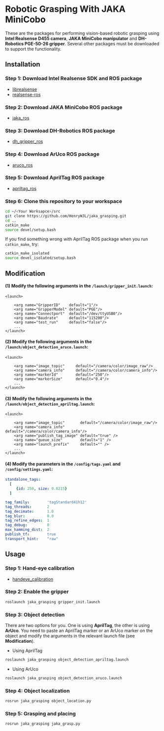 # Robotic Grasping With JAKA MiniCobo 

These are the packages for performing vision-based robotic grasping using **Intel Realsense D455 camera**, **JAKA MiniCobo manipulator** and **DH-Robotics PGE-50-26 gripper**. Several other packages must be downloaded to support the functionality.

## Installation

### Step 1: Download Intel Realsense SDK and ROS package
- [librealsense](https://github.com/IntelRealSense/librealsense)
- [realsense-ros](https://github.com/IntelRealSense/realsense-ros/tree/ros1-legacy)

### Step 2: Download JAKA MiniCobo ROS package
- [jaka_ros](https://github.com/JAKARobotics/JAKA_ROS_Driver)

### Step 3: Download DH-Robotics ROS package
- [dh_gripper_ros](https://github.com/DH-Robotics/dh_gripper_ros)

### Step 4: Download ArUco ROS package 
- [aruco_ros](https://github.com/pal-robotics/aruco_ros)

### Step 5: Download AprilTag ROS package
- [apriltag_ros](https://github.com/AprilRobotics/apriltag_ros)

### Step 6: Clone this repository to your workspace
```bash
cd ~/<Your Worksapce>/src
git clone https://github.com/HenryWJL/jaka_grasping.git
cd ..
catkin_make
source devel/setup.bash
```

If you find something wrong with AprilTag ROS package when you run `catkin_make`, try:
```bash
catkin_make_isolated
source devel_isolated/setup.bash
```

## Modification

#### (1) Modify the following arguments in the `/launch/gripper_init.launch`:
```launch
<launch>
	
    <arg name="GripperID"    default="1"/>
    <arg name="GripperModel" default="PGE"/>
    <arg name="Connectport"  default="/dev/ttyUSB0"/>
    <arg name="Baudrate"     default="115200"/>
    <arg name="test_run"     default="false"/>
    ...
</launch>
```
#### (2) Modify the following arguments in the `/launch/object_detection_aruco.launch`: 
```launch
<launch>

    <arg name="image_topic"     default="/camera/color/image_raw"/>
    <arg name="camera_info"     default="/camera/color/camera_info"/> 
    <arg name="markerId"        default="250"/>
    <arg name="markerSize"      default="0.4"/>
    ...
</launch>
```
#### (3) Modify the following arguments in the `/launch/object_detection_apriltag.launch`:
```launch
<launch>

    <arg name="image_topic"       default="/camera/color/image_raw"/>
    <arg name="camera_info"       default="/camera/color/camera_info"/>
    <arg name="publish_tag_image" default="true" />
    <arg name="queue_size"        default="1" />
    <arg name="launch_prefix"     default="" />
    ...
</launch>
```
#### (4) Modify the parameters in the `/config/tags.yaml` and `/config/settings.yaml`:
```yaml
standalone_tags:
  [
     {id: 250, size: 0.0215}
  ]
```
```yaml
tag_family:        'tagStandard41h12' 
tag_threads:       2          
tag_decimate:      1.0        
tag_blur:          0.0        
tag_refine_edges:  1          
tag_debug:         0          
max_hamming_dist:  2          
publish_tf:        true       
transport_hint:    "raw"
```

## Usage

### Step 1: Hand-eye calibration
- [handeye_calibration](https://github.com/HenryWJL/hand_eye_calibration)

### Step 2: Enable the gripper
```bash
roslaunch jaka_grasping gripper_init.launch
```
### Step 3: Object detection
There are two options for you. One is using **AprilTag**, the other is using **ArUco**. You need to paste an AprilTag marker or an ArUco marker on the object and modify the arguments in the relevant launch file (see **Modification**).

- Using AprilTag
```bash
roslaunch jaka_grasping object_detection_apriltag.launch
```
- Using ArUco
```bash
roslaunch jaka_grasping object_detection_aruco.launch
```
### Step 4: Object localization
```bash
rosrun jaka_grasping object_location.py
```
### Step 5: Grasping and placing
```bash
rosrun jaka_grasping jaka_grasp.py
```
